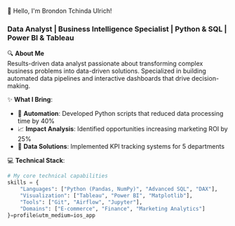 👋 Hello, I'm Brondon Tchinda Ulrich!
### **Data Analyst | Business Intelligence Specialist | Python & SQL | Power BI & Tableau**

🔍 **About Me**  
Results-driven data analyst passionate about transforming complex business problems into data-driven solutions. Specialized in building automated data pipelines and interactive dashboards that drive decision-making.

✨ **What I Bring**:
- 🚀 **Automation**: Developed Python scripts that reduced data processing time by 40%
- 📈 **Impact Analysis**: Identified opportunities increasing marketing ROI by 25%
- 🔧 **Data Solutions**: Implemented KPI tracking systems for 5 departments

💻 **Technical Stack**:
```python
# My core technical capabilities
skills = {
    "Languages": ["Python (Pandas, NumPy)", "Advanced SQL", "DAX"],
    "Visualization": ["Tableau", "Power BI", "Matplotlib"],
    "Tools": ["Git", "Airflow", "Jupyter"],
    "Domains": ["E-commerce", "Finance", "Marketing Analytics"]
}=profile&utm_medium=ios_app
